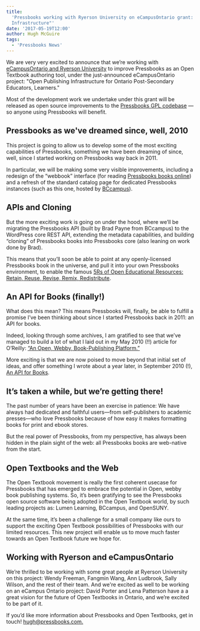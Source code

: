 ```yaml
---
title:
  'Pressbooks working with Ryerson University on eCampusOntario grant: "Open Publishing
  Infrastructure"'
date: '2017-05-19T12:00'
author: Hugh McGuire
tags:
  - 'Pressbooks News'
---
```


We are very very excited to announce that we’re working with
[eCampusOntario and Ryerson University](https://www.ecampusontario.ca/news/ecampusontario-ryerson-university-to-create-open-publishing-infrastructure-for-ontario-post-secondary-educators-learners)
to improve Pressbooks as an Open Textbook authoring tool, under the just-announced
eCampusOntario project: "Open Publishing Infrastructure for Ontario Post-Secondary
Educators, Learners."

Most of the development work we undertake under this grant will be released as open source
improvements to the [Pressbooks GPL codebase](https://github.com/pressbooks/pressbooks) —
so anyone using Pressbooks will benefit.

## Pressbooks as we've dreamed since, well, 2010

This project is going to allow us to develop some of the most exciting capabilities of
Pressbooks, something we have been dreaming of since, well, since I started working on
Pressbooks way back in 2011.

In particular, we will be making some very visible improvements, including a redesign of
the “webbook” interface (for reading
[Pressbooks books online](https://book.pressbooks.com/)) and a refresh of the standard
catalog page for dedicated Pressbooks instances (such as this one, hosted by
[BCcampus](https://opentextbc.ca/)).

## APIs and Cloning

But the more exciting work is going on under the hood, where we’ll be migrating the
Pressbooks API (built by Brad Payne from BCcampus) to the WordPress core REST API,
extending the metadata capabilities, and building “cloning” of Pressbooks books into
Pressbooks core (also leaning on work done by Brad).

This means that you’ll soon be able to point at any openly-licensed Pressbooks book in the
universe, and pull it into your own Pressbooks environment, to enable the famous
[5Rs of Open Educational Resources: Retain, Reuse, Revise, Remix, Redistribute](http://opencontent.org/definition/).

## An API for Books (finally!)

What does this mean? This means Pressbooks will, finally, be able to fulfill a promise
I’ve been thinking about since I started Pressbooks back in 2011: an API for books.

Indeed, looking through some archives, I am gratified to see that we’ve managed to build a
lot of what I laid out in my May 2010 (!!) article for O’Reilly:
[“An Open, Webby, Book-Publishing Platform.”](http://toc.oreilly.com/2010/05/wordpress-as-book-publishing.html)

More exciting is that we are now poised to move beyond that initial set of ideas, and
offer something I wrote about a year later, in September 2010 (!),
[An API for Books](http://toc.oreilly.com/2010/09/beyond-ebooks-publisher-as-api.html).

## It’s taken a while, but we’re getting there!

The past number of years have been an exercise in patience: We have always had dedicated
and faithful users—from self-publishers to academic presses—who love Pressbooks because of
how easy it makes formatting books for print and ebook stores.

But the real power of Pressbooks, from my perspective, has always been hidden in the plain
sight of the web: all Pressbooks books are web-native from the start.

## Open Textbooks and the Web

The Open Textbook movement is really the first coherent usecase for Pressbooks that has
emerged to embrace the potential in Open, webby book publishing systems. So, it’s been
gratifying to see the Pressbooks open source software being adopted in the Open Textbook
world, by such leading projects as: Lumen Learning, BCcampus, and OpenSUNY.

At the same time, it’s been a challenge for a small company like ours to support the
exciting Open Textbook possibilities of Pressbooks with our limited resources. This new
project will enable us to move much faster towards an Open Textbook future we hope for.

## Working with Ryerson and eCampusOntario

We’re thrilled to be working with some great people at Ryerson University on this project:
Wendy Freeman, Fangmin Wang, Ann Ludbrook, Sally Wilson, and the rest of their team. And
we're excited as well to be working on an eCampus Ontario project: David Porter and Lena
Patterson have a a great vision for the future of Open Textbooks in Ontario, and we’re
excited to be part of it.

If you’d like more information about Pressbooks and Open Textbooks, get in touch!
[hugh@pressbooks.com.](mailto:hugh@pressbooks.com)
